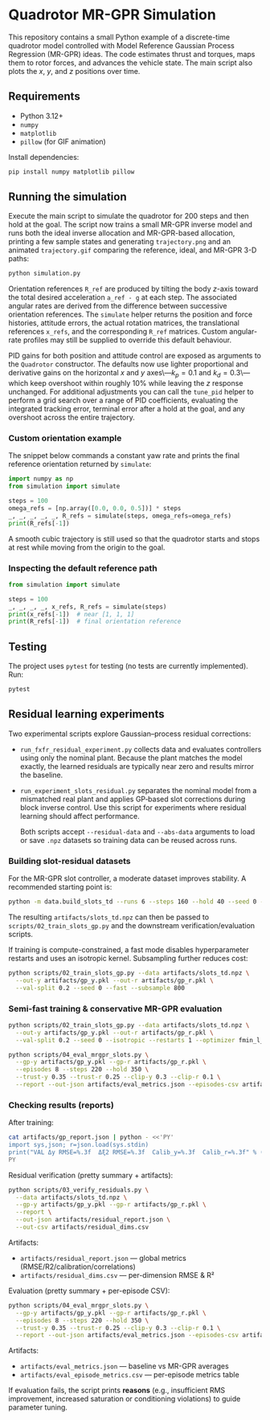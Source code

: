 # Quadrotor MR-GPR Simulation

This repository contains a small Python example of a discrete-time quadrotor model controlled with Model Reference Gaussian Process Regression (MR-GPR) ideas. The code estimates thrust and torques, maps them to rotor forces, and advances the vehicle state. The main script also plots the $x$, $y$, and $z$ positions over time.

## Requirements
- Python 3.12+
- `numpy`
- `matplotlib`
- `pillow` (for GIF animation)

Install dependencies:

```bash
pip install numpy matplotlib pillow
```

## Running the simulation
Execute the main script to simulate the quadrotor for 200 steps and then hold at the goal.  The script now trains a small MR-GPR inverse model and runs both the ideal inverse allocation and MR-GPR-based allocation, printing a few sample states and generating `trajectory.png` and an animated `trajectory.gif` comparing the reference, ideal, and MR-GPR 3-D paths:

```bash
python simulation.py
```

Orientation references `R_ref` are produced by tilting the body $z$-axis toward
the total desired acceleration `a_ref - g` at each step.  The associated angular
rates are derived from the difference between successive orientation references.
The `simulate` helper returns the position and force histories, attitude errors,
the actual rotation matrices, the translational references `x_refs`, and the
corresponding `R_ref` matrices.  Custom angular-rate profiles may still be
supplied to override this default behaviour.

PID gains for both position and attitude control are exposed as arguments to
the `Quadrotor` constructor. The defaults now use lighter proportional and
derivative gains on the horizontal $x$ and $y$ axes\—$k_p=0.1$ and
$k_d=0.3$\—which keep overshoot within roughly $10\%$ while leaving the $z$
response unchanged. For additional adjustments you can call the `tune_pid`
helper to perform a grid search over a range of PID coefficients, evaluating
the integrated tracking error, terminal error after a hold at the goal, and any
overshoot across the entire trajectory.

### Custom orientation example

The snippet below commands a constant yaw rate and prints the final reference
orientation returned by `simulate`:

```python
import numpy as np
from simulation import simulate

steps = 100
omega_refs = [np.array([0.0, 0.0, 0.5])] * steps
_, _, _, _, _, R_refs = simulate(steps, omega_refs=omega_refs)
print(R_refs[-1])
```

A smooth cubic trajectory is still used so that the quadrotor starts and stops
at rest while moving from the origin to the goal.

### Inspecting the default reference path

```python
from simulation import simulate

steps = 100
_, _, _, _, x_refs, R_refs = simulate(steps)
print(x_refs[-1])  # near [1, 1, 1]
print(R_refs[-1])  # final orientation reference
```

## Testing
The project uses `pytest` for testing (no tests are currently implemented). Run:

```bash
pytest
```

## Residual learning experiments

Two experimental scripts explore Gaussian–process residual corrections:

- `run_fxfr_residual_experiment.py` collects data and evaluates controllers
  using only the nominal plant.  Because the plant matches the model exactly,
  the learned residuals are typically near zero and results mirror the
  baseline.
- `run_experiment_slots_residual.py` separates the nominal model from a
  mismatched real plant and applies GP‑based slot corrections during block
  inverse control.  Use this script for experiments where residual learning
  should affect performance.

  Both scripts accept `--residual-data` and `--abs-data` arguments to load or
  save `.npz` datasets so training data can be reused across runs.

### Building slot-residual datasets

For the MR-GPR slot controller, a moderate dataset improves stability.  A
recommended starting point is:

```bash
python -m data.build_slots_td --runs 6 --steps 160 --hold 40 --seed 0 --out artifacts/slots_td.npz
```

The resulting `artifacts/slots_td.npz` can then be passed to
`scripts/02_train_slots_gp.py` and the downstream verification/evaluation
scripts.

If training is compute-constrained, a fast mode disables hyperparameter
restarts and uses an isotropic kernel. Subsampling further reduces cost:

```bash
python scripts/02_train_slots_gp.py --data artifacts/slots_td.npz \
  --out-y artifacts/gp_y.pkl --out-r artifacts/gp_r.pkl \
  --val-split 0.2 --seed 0 --fast --subsample 800
```

### Semi-fast training & conservative MR-GPR evaluation

```bash
python scripts/02_train_slots_gp.py --data artifacts/slots_td.npz \
  --out-y artifacts/gp_y.pkl --out-r artifacts/gp_r.pkl \
  --val-split 0.2 --seed 0 --isotropic --restarts 1 --optimizer fmin_l_bfgs_b --strict

python scripts/04_eval_mrgpr_slots.py \
  --gp-y artifacts/gp_y.pkl --gp-r artifacts/gp_r.pkl \
  --episodes 8 --steps 220 --hold 350 \
  --trust-y 0.35 --trust-r 0.25 --clip-y 0.3 --clip-r 0.1 \
  --report --out-json artifacts/eval_metrics.json --episodes-csv artifacts/eval_episode_metrics.csv
```

### Checking results (reports)

After training:
```bash
cat artifacts/gp_report.json | python - <<'PY'
import sys,json; r=json.load(sys.stdin)
print("VAL Δy RMSE=%.3f  Δξ2 RMSE=%.3f  Calib_y=%.3f  Calib_r=%.3f" % (r["rmse_y"], r["rmse_r"], r["calib_y"], r["calib_r"]))
PY
```

Residual verification (pretty summary + artifacts):
```bash
python scripts/03_verify_residuals.py \
  --data artifacts/slots_td.npz \
  --gp-y artifacts/gp_y.pkl --gp-r artifacts/gp_r.pkl \
  --report \
  --out-json artifacts/residual_report.json \
  --out-csv artifacts/residual_dims.csv
```
Artifacts:
- `artifacts/residual_report.json` — global metrics (RMSE/R2/calibration/correlations)
- `artifacts/residual_dims.csv` — per-dimension RMSE & R²

Evaluation (pretty summary + per-episode CSV):
```bash
python scripts/04_eval_mrgpr_slots.py \
  --gp-y artifacts/gp_y.pkl --gp-r artifacts/gp_r.pkl \
  --episodes 8 --steps 220 --hold 350 \
  --trust-y 0.35 --trust-r 0.25 --clip-y 0.3 --clip-r 0.1 \
  --report --out-json artifacts/eval_metrics.json --episodes-csv artifacts/eval_episode_metrics.csv
```
Artifacts:
- `artifacts/eval_metrics.json` — baseline vs MR-GPR averages
- `artifacts/eval_episode_metrics.csv` — per-episode metrics table

If evaluation fails, the script prints **reasons** (e.g., insufficient RMS improvement, increased saturation or conditioning violations) to guide parameter tuning.

